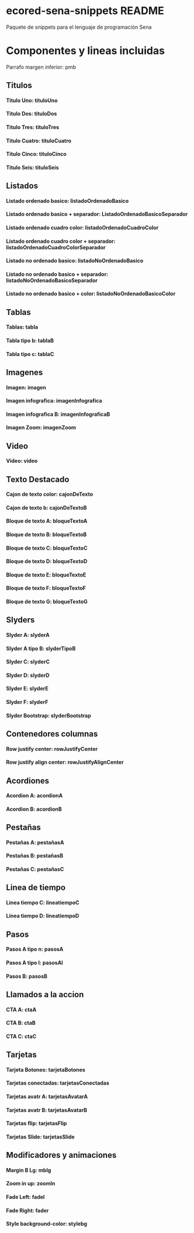 # ecored-sena-snippets README

Paquete de snippets para el lenguaje de programación Sena

# Componentes y lineas incluidas 

Parrafo margen inferior: pmb 

## Titulos 
  #### Titulo Uno: tituloUno
  #### Titulo Dos: tituloDos
  #### Titulo Tres: tituloTres
  #### Titulo Cuatro: tituloCuatro
  #### Titulo Cinco: tituloCinco
  #### Titulo Seis: tituloSeis
## Listados
#### Listado ordenado basico: listadoOrdenadoBasico
#### Listado ordenado basico + separador: ListadoOrdenadoBasicoSeparador
#### Listado ordenado cuadro color: listadoOrdenadoCuadroColor
#### Listado ordenado cuadro color + separador: listadoOrdenadoCuadroColorSeparador
#### Listado no ordenado basico: listadoNoOrdenadoBasico
#### Listado no ordenado basico + separador: listadoNoOrdenadoBasicoSeparador
#### Listado no ordenado basico + color: listadoNoOrdenadoBasicoColor

## Tablas
#### Tablas: tabla
#### Tabla tipo b: tablaB
#### Tabla tipo c: tablaC

## Imagenes 
  #### Imagen: imagen
  #### Imagen infografica: imagenInfografica
  #### Imagen infografica B: imagenInfograficaB
  #### Imagen Zoom: imagenZoom
## Video
 #### Video: video
## Texto Destacado 
#### Cajon de texto color: cajonDeTexto
#### Cajon de texto b: cajonDeTextoB
#### Bloque de texto A: bloqueTextoA
#### Bloque de texto B: bloqueTextoB
#### Bloque de texto C: bloqueTextoC
#### Bloque de texto D: bloqueTextoD
#### Bloque de texto E: bloqueTextoE
#### Bloque de texto F: bloqueTextoF
#### Bloque de texto G: bloqueTextoG


## Slyders

#### Slyder A: slyderA
#### Slyder A tipo B: slyderTipoB
#### Slyder C: slyderC
#### Slyder D: slyderD
#### Slyder E: slyderE
#### Slyder F: slyderF
#### Slyder Bootstrap: slyderBootstrap

## Contenedores columnas 

#### Row justify center: rowJustifyCenter
#### Row justify align center: rowJustifyAlignCenter

## Acordiones 

#### Acordion A: acordionA
#### Acordion B: acordionB

## Pestañas 

#### Pestañas A: pestañasA
#### Pestañas B: pestañasB
#### Pestañas C: pestañasC

## Linea de  tiempo 
#### Linea tiempo C: lineatiempoC
#### Linea tiempo D: lineatiempoD

## Pasos 

#### Pasos A tipo n: pasosA
#### Pasos A tipo l: pasosAl
#### Pasos B: pasosB


## Llamados a la accion 

#### CTA A: ctaA
#### CTA B: ctaB
#### CTA C: ctaC


## Tarjetas 

#### Tarjeta Botones: tarjetaBotones
#### Tarjetas conectadas: tarjetasConectadas
#### Tarjetas avatr A: tarjetasAvatarA
#### Tarjetas avatr B: tarjetasAvatarB
#### Tarjetas flip: tarjetasFlip
#### Tarjetas Slide: tarjetasSlide


## Modificadores y animaciones 

#### Margin B Lg: mblg
#### Zoom in up: zoomIn
#### Fade Left: fadel
#### Fade Right: fader
#### Style background-color: stylebg

